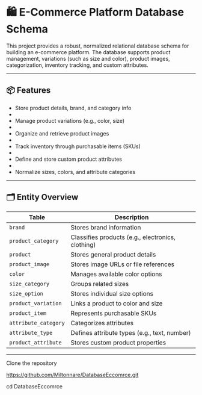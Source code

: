 # 🛍️ E-Commerce Platform Database Schema

This project provides a robust, normalized relational database schema for building an e-commerce platform. The database supports product management, variations (such as size and color), product images, categorization, inventory tracking, and custom attributes.

---

## 📦 Features

- Store product details, brand, and category info
- 
- Manage product variations (e.g., color, size)
- 
- Organize and retrieve product images
- 
- Track inventory through purchasable items (SKUs)
- 
- Define and store custom product attributes
- 
- Normalize sizes, colors, and attribute categories

----------------------------------------------------------

## 🗂️ Entity Overview

| Table              | Description |
|--------------------|-------------|
| `brand`            | Stores brand information |
| `product_category` | Classifies products (e.g., electronics, clothing) |
| `product`          | Stores general product details |
| `product_image`    | Stores image URLs or file references |
| `color`            | Manages available color options |
| `size_category`    | Groups related sizes |
| `size_option`      | Stores individual size options |
| `product_variation`| Links a product to color and size |
| `product_item`     | Represents purchasable SKUs |
| `attribute_category`| Categorizes attributes |
| `attribute_type`   | Defines attribute types (e.g., text, number) |
| `product_attribute`| Stores custom product properties |

---

 Clone the repository
 
https://github.com/Miltonnare/DatabaseEccomrce.git

cd DatabaseEccomrce

